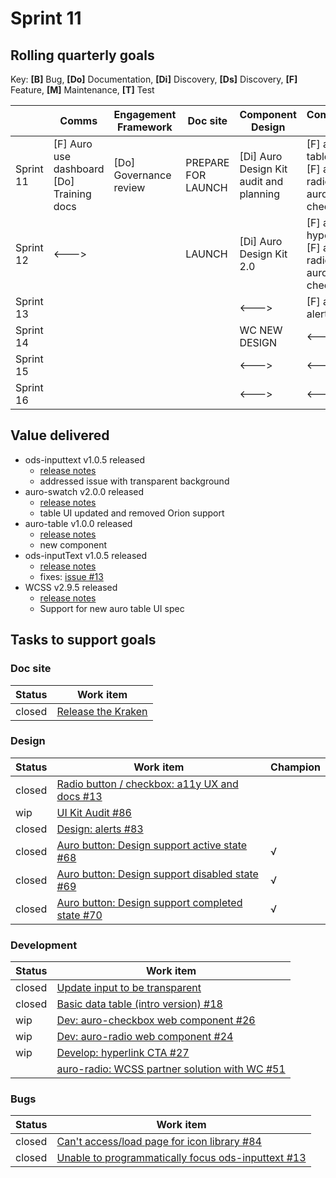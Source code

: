 # Sprint 11

## Rolling quarterly goals

Key:
**[B]** Bug,
**[Do]** Documentation,
**[Di]** Discovery,
**[Ds]** Discovery,
**[F]** Feature,
**[M]** Maintenance,
**[T]** Test


||Comms|Engagement Framework|Doc site|Component Design|Component Dev|
|---|---|---|---|---|---
|Sprint 11|[F] Auro use dashboard<br>[Do] Training docs|[Do] Governance review|PREPARE FOR LAUNCH|[Di] Auro Design Kit audit and planning |[F] auro-table<br>[F] auro-radio<br>auro-checkbox|
|Sprint 12|<--->||LAUNCH|[Di] Auro Design Kit 2.0|[F] auro-hyperlink<br>[F] auro-radio<br>auro-checkbox|
|Sprint 13||||<--->|[F] auro-alert|
|Sprint 14||||WC NEW DESIGN|<--->|
|Sprint 15||||<--->|<--->|
|Sprint 16||||<--->|<--->|

## Value delivered

- ods-inputtext v1.0.5 released
    - [release notes](https://github.com/AlaskaAirlines/ods-inputtext/releases/tag/v1.0.5)
    - addressed issue with transparent background 
- auro-swatch v2.0.0 released
    - [release notes](https://github.com/AlaskaAirlines/auro-swatch/releases/tag/v2.0.0)
    - table UI updated and removed Orion support 
- auro-table v1.0.0 released
    - [release notes](https://github.com/AlaskaAirlines/auro-table/releases/tag/v1.0.0) 
    - new component 
- ods-inputText v1.0.5 released
    - [release notes](https://github.com/AlaskaAirlines/ods-inputtext/releases/tag/v1.0.5)
    - fixes: [issue #13](https://github.com/AlaskaAirlines/ods-inputtext/issues/13)
- WCSS v2.9.5 released
    - [release notes](https://github.com/AlaskaAirlines/WebCoreStyleSheets/releases/tag/v2.9.5)
    - Support for new auro table UI spec

## Tasks to support goals

### Doc site

| Status | Work item
|---|---
|closed|[Release the Kraken](https://github.com/AlaskaAirlines/auro_docs/issues/88)


### Design

| Status | Work item| Champion
|---|---|---
|closed|[Radio button / checkbox: a11y UX and docs #13](https://github.com/AlaskaAirlines/ods-inputoptions/issues/13)
|wip|[UI Kit Audit #86](https://github.com/AlaskaAirlines/auro_docs/issues/86)
|closed|[Design: alerts #83](https://github.com/AlaskaAirlines/auro_docs/issues/83)
| closed |[Auro button: Design support active state #68](https://github.com/AlaskaAirlines/ods-button/issues/68)|√
| closed |[Auro button: Design support disabled state #69](https://github.com/AlaskaAirlines/ods-button/issues/69)|√
| closed |[Auro button: Design support completed state #70](https://github.com/AlaskaAirlines/ods-button/issues/70)|√


### Development

| Status | Work item
|---|---
|closed|[Update input to be transparent](https://github.com/AlaskaAirlines/ods-inputtext/pull/14)
|closed|[Basic data table (intro version) #18](https://github.com/AlaskaAirlines/auro_docs/issues/18)
|wip|[Dev: auro-checkbox web component #26](https://github.com/AlaskaAirlines/ods-inputoptions/issues/26)
|wip|[Dev: auro-radio web component #24](https://github.com/AlaskaAirlines/ods-inputoptions/issues/24)
|wip|[Develop: hyperlink CTA #27](https://github.com/AlaskaAirlines/ods-hyperlink/issues/27)
||[auro-radio: WCSS partner solution with WC #51](https://github.com/AlaskaAirlines/WebCoreStyleSheets/issues/51)



### Bugs

| Status | Work item
|---|---
|closed|[Can't access/load page for icon library #84](https://github.com/AlaskaAirlines/auro_docs/issues/84)
|closed|[Unable to programmatically focus ods-inputtext #13](https://github.com/AlaskaAirlines/ods-inputtext/issues/13)

